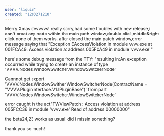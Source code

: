 ```yaml
---
user: "liquid"
created: "1293271210"
---
```


Merry Xmas devvvvs! really sorry,had some troubles with new release,i can't creat any node within the main path window,double click,middle&right click none of them works. after closed the main patch window,error message saying that "Exception EAccessViolation in module vvvv.exe at 001FCA49. Access violation at address 005FCA49 in module 'vvvv.exe'"

here's some debug message from the TTY:
"resulting in:An exception occurred while trying to create an instance of type 'VVVV.Nodes.WindowSwitcher.WindowSwitcherNode'

Cannnot get export 'VVVV.Nodes.WindowSwither.WindowSwitcherNode(ContractName = "VVVV.PluginInterface.V1.IPluginBase")' from part 'VVVV.Nodes.WindowSwitcher.WindowSwitcherNode'

error caught in the act"TWViewPatch : Access violation at address 005FCC36 in module 'vvvv.exe' Read of address 00000000"

the beta24,23 works as usual! did i missin something?

thank you so much!
